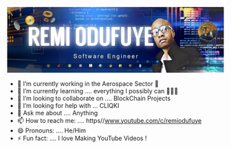 <img src="https://github.com/remiodufuye/remiodufuye/blob/main/fullstacknew2.jpg" alt="fullstack" >

- 🔭 I’m currently working in the Aerospace Sector  🚀
- 🌱 I’m currently learning .... everything I possibly can 👩🏽‍💻
- 👯 I’m looking to collaborate on .... BlockChain Projects
- 🤔 I’m looking for help with ... CLIQKI 
- 💬 Ask me about .... Anything 
- 📫 How to reach me: .... https//www.youtube.com/c/remiodufuye
- 😄 Pronouns: .... He/Him 
- ⚡ Fun fact: .... I love Making YouTube Videos ! 

